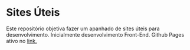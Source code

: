 <h1>Sites Úteis</h1>
<p>Este repositório objetiva fazer um apanhado de sites úteis para desenvolvimento. Inicialmente desenvolvimento Front-End. Github Pages ativo no <a href="https://Raul772.github.io/sites-uteis/">link.</a></p>
 
